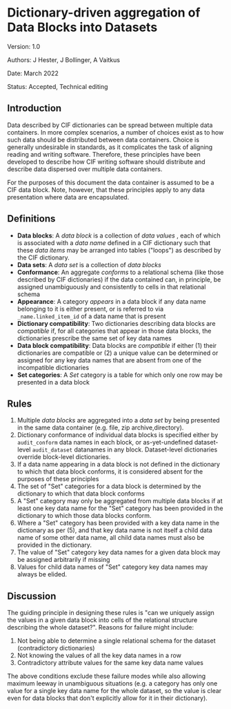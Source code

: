 # Dictionary-driven aggregation of Data Blocks into Datasets

Version: 1.0

Authors: J Hester, J Bollinger, A Vaitkus 

Date: March 2022

Status: Accepted, Technical editing

## Introduction

Data described by CIF dictionaries can be spread between multiple data
containers. In more complex
scenarios, a number of choices exist as to how such data should be
distributed between data containers. Choice is generally undesirable
in standards, as it complicates the task of aligning reading and
writing software. Therefore, these principles have been developed to
describe how CIF writing software should distribute and describe data
dispersed over multiple data containers. 

For the purposes of this document the data container is assumed to be
a CIF data block. Note, however, that these principles apply to any data
presentation where data are encapsulated.

## Definitions

- **Data blocks**: A _data block_ is a collection of _data values_ , each of which is associated with a _data name_ defined in a CIF dictionary such that these _data items_ may be arranged into tables ("loops") as described by the CIF dictionary.
- **Data sets**: A _data set_ is a collection of _data blocks_
- **Conformance**: An aggregate _conforms_ to a relational schema (like those described by CIF dictionaries) if the data contained can, in principle, be assigned unambiguously and consistently to cells in that relational schema
- **Appearance**: A category _appears_ in a data block if any data name belonging to it is either present, or is referred to via `_name.linked_item_id` of a data name that is present
- **Dictionary compatibility**: Two dictionaries describing data blocks are _compatible_ if, for all categories that appear in those data blocks, the dictionaries prescribe the same set of key data names
- **Data block compatibility**: Data blocks are _compatible_ if either (1) their dictionaries are compatible or (2) a unique value can be determined or assigned for any key data names that are absent from one of the incompatible dictionaries
- **Set categories**: A _Set_ category is a table for which only one row may be presented in a data block

## Rules
1. Multiple _data blocks_ are aggregated into a _data set_ by being presented in the same data container (e.g. file, zip archive,directory).
2. Dictionary conformance of individual data blocks is specified either by `audit_conform` data names in each block, or as-yet-undefined dataset-level `audit_dataset` datanames in any block. Dataset-level dictionaries override block-level dictionaries.
3. If a data name appearing in a data block is not defined in the dictionary to which that data block conforms, it is considered absent for the purposes of these principles
4. The set of "Set" categories for a data block is determined by the dictionary to which that data block conforms
5. A "Set" category may only be aggregated from multiple data blocks if at least one key data name for the "Set" category has been provided in the dictionary to which those data blocks conform.
6. Where a "Set" category has been provided with a key data name in the dictionary as per (5), and that key data name is not itself a child data name of some other data name, all child data names must also be provided in the dictionary.
7. The value of "Set" category key data names for a given data block may be assigned arbitrarily if missing
8. Values for child data names of "Set" category key data names may always be elided.

## Discussion
The guiding principle in designing these rules is "can we uniquely assign the values in a given data block into cells of the relational structure describing the whole dataset?". Reasons for failure might include:
1. Not being able to determine a single relational schema for the
dataset (contradictory dictionaries)
2. Not knowing the values of all the key data names in a row
3. Contradictory attribute values for the same key data name values

The above conditions exclude these failure modes while also allowing maximum leeway in unambiguous situations 
(e.g. a category has only one value for a single key data name for the whole dataset, so the value is clear even 
for data blocks that don't explicitly allow for it in their dictionary).
